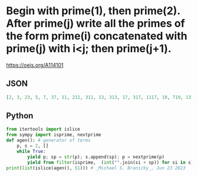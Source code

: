 # Begin with prime\(1\), then prime\(2\)\. After prime\(j\) write all the primes of the form prime\(i\) concatenated with prime\(j\) with i<j; then prime\(j\+1\)\.
https://oeis.org/A114101
## JSON
```JSON
[2, 3, 23, 5, 7, 37, 11, 211, 311, 13, 313, 17, 317, 1117, 19, 719, 1319, 23, 223, 523, 1123, 1723, 29, 229, 1129, 31, 331, 1931, 37, 337, 3137, 41, 241, 541, 1741, 2341, 43, 743, 47, 347, 547, 1747, 2347, 53, 353, 1153, 1753, 2953, 4153, 59, 359]
```
## Python
```Python
from itertools import islice
from sympy import isprime, nextprime
def agen(): # generator of terms
    p, s = 2, []
    while True:
        yield p; sp = str(p); s.append(sp); p = nextprime(p)
        yield from filter(isprime,  (int("".join(si + sp)) for si in s))
print(list(islice(agen(), 51))) # _Michael S. Branicky_, Jun 23 2023
```
